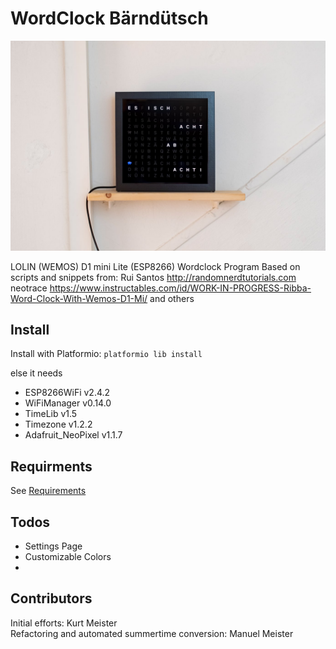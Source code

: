 # WordClock Bärndütsch

![Image of the wordclock](design/wordclock.jpg)

LOLIN (WEMOS) D1 mini Lite (ESP8266) Wordclock Program
Based on scripts and snippets from:
Rui Santos http://randomnerdtutorials.com
neotrace https://www.instructables.com/id/WORK-IN-PROGRESS-Ribba-Word-Clock-With-Wemos-D1-Mi/
and others 

## Install

Install with Platformio: ````platformio lib install````

else it needs

- ESP8266WiFi v2.4.2  
- WiFiManager v0.14.0  
- TimeLib v1.5  
- Timezone v1.2.2  
- Adafruit_NeoPixel v1.1.7  


## Requirments
See [Requirements](/design/Requirements.md)

## Todos
- Settings Page
- Customizable Colors
- 


## Contributors
Initial efforts: Kurt Meister  
Refactoring and automated summertime conversion: Manuel Meister

